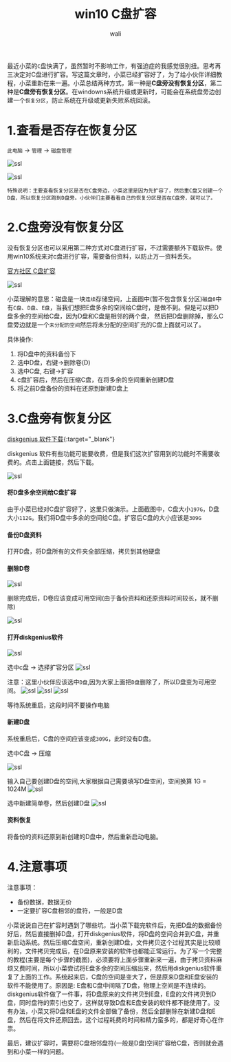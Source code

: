﻿---
layout: post
title: win10 C盘扩容   #标题
tagline:  win10系统 C盘扩容 恢复分区
category: other      #分类
author: wali    #作者
tag: other     #标签
ghurl:        #github url
ghurl_zip:    #github zip下载
comments: true

post_nav: ["1.查看是否存在恢复分区","2.C盘旁没有恢复分区","3.C盘旁有恢复分区","4.注意事项"]
---

最近小菜的`C`盘快满了，虽然暂时不影响工作，有强迫症的我感觉很别扭。思考再三决定对C盘进行扩容。写这篇文章时，小菜已经扩容好了，为了给小伙伴详细教程，小菜重新在来一遍。小菜总结两种方式，第一种是**C盘旁没有恢复分区**，第二种是**C盘旁有恢复分区**。在windowns系统升级或更新时，可能会在系统盘旁边创建一个`恢复分区`，防止系统在升级或更新失败系统回滚。

# 1.查看是否存在恢复分区

`此电脑` -> `管理` -> `磁盘管理`

![ssl](https://raw.githubusercontent.com/walidream/blogimage/master/waliblogImage/other/other_15.png)

![ssl](https://raw.githubusercontent.com/walidream/blogimage/master/waliblogImage/other/other_16.png)

`特殊说明：主要查看恢复分区是否在C盘旁边，小菜这里是因为先扩容了，然后重C盘又创建一个D盘，所以恢复分区跑到D盘旁。小伙伴们主要看看自己的恢复分区是否在C盘旁，就可以了。`

# 2.C盘旁没有恢复分区

没有恢复分区也可以采用第二种方式对C盘进行扩容，不过需要额外下载软件。使用win10系统来对c盘进行扩容，需要备份资料，以防止万一资料丢失。

[官方社区 C盘扩容](https://answers.microsoft.com/zh-hans/windows/forum/windows_7-files/c%C3%83%C2%A7%C3%A2%E2%82%AC%C2%BA%C3%8B%C5%93%C3%83%C2%A6%C3%A2%E2%82%AC%C2%B0%C3%82%C2%A9%C3%83%C2%A5%C3%82%C2%AE%C3%82%C2%B9%C3%83%C2%A9%C3%A2%E2%82%AC%E2%80%9D%C3%82%C2%AE%C3%83%C2%A9%C3%82%C2%A2%C3%8B%C5%93/82e4064b-ce8e-4ce5-ab45-6167e3672432?tab=AllReplies#tabs "https://answers.microsoft.com/zh-hans/windows/forum/windows_7-files/c%C3%83%C2%A7%C3%A2%E2%82%AC%C2%BA%C3%8B%C5%93%C3%83%C2%A6%C3%A2%E2%82%AC%C2%B0%C3%82%C2%A9%C3%83%C2%A5%C3%82%C2%AE%C3%82%C2%B9%C3%83%C2%A9%C3%A2%E2%82%AC%E2%80%9D%C3%82%C2%AE%C3%83%C2%A9%C3%82%C2%A2%C3%8B%C5%93/82e4064b-ce8e-4ce5-ab45-6167e3672432?tab=AllReplies#tabs")

![ssl](https://raw.githubusercontent.com/walidream/blogimage/master/waliblogImage/other/other_16.png)

小菜理解的意思：磁盘是一块`连续`存储空间，上面图中(暂不包含恢复分区)`磁盘0`中有`C盘`、`D盘`、`E盘`，当我们想把E盘多余的空间给C盘时，是做不到。但是可以把D盘多余的空间给C盘，因为D盘和C盘是相邻的两个盘，
然后把D盘删除掉，那么C盘旁边就是一个`未分配的空间`然后将未分配的空间扩充的C盘上面就可以了。

具体操作: 
1. 将D盘中的资料备份下
2. 选中D盘，右键->删除卷(D)
3. 选中C盘, 右键->扩容
4. c盘扩容后，然后在压缩C盘，在将多余的空间重新创建D盘
5. 将之前D盘备份的资料在还原到新建D盘上

# 3.C盘旁有恢复分区

[diskgenius 软件下载](http://www.diskgenius.cn/download.php "http://www.diskgenius.cn/download.php"){:target="_blank"}

diskgenius 软件有些功能可能要收费，但是我们这次扩容用到的功能时不需要收费的。点击上面链接，然后下载。

![ssl](https://raw.githubusercontent.com/walidream/blogimage/master/waliblogImage/other/other_17.png)

#### 将D盘多余空间给C盘扩容

由于小菜已经对C盘扩容好了，这里只做演示。上面截图中，C盘大小`197G`，D盘大小`112G`。我们将D盘中多余的空间给C盘。扩容后C盘的大小应该是`309G`

#### 备份D盘资料

打开D盘，将D盘所有的文件夹全部压缩，拷贝到其他硬盘

#### 删除D卷

![ssl](https://raw.githubusercontent.com/walidream/blogimage/master/waliblogImage/other/other_17.png)

删除完成后，D卷应该变成可用空间(由于备份资料和还原资料时间较长，就不删除)

![ssl](https://raw.githubusercontent.com/walidream/blogimage/master/waliblogImage/other/other_18.png)

#### 打开diskgenius软件

![ssl](https://raw.githubusercontent.com/walidream/blogimage/master/waliblogImage/other/other_19.png)

选中c盘 -> 选择扩容分区
![ssl](https://raw.githubusercontent.com/walidream/blogimage/master/waliblogImage/other/other_20.png)

注意：这里小伙伴应该选中`D盘`,因为大家上面把`D盘`删除了，所以D盘变为可用空间。
![ssl](https://raw.githubusercontent.com/walidream/blogimage/master/waliblogImage/other/other_21.png)
![ssl](https://raw.githubusercontent.com/walidream/blogimage/master/waliblogImage/other/other_22.png)
![ssl](https://raw.githubusercontent.com/walidream/blogimage/master/waliblogImage/other/other_23.png)

等待系统重启，这段时间不要操作电脑

#### 新建D盘

系统重启后，C盘的空间应该变成`309G`，此时没有D盘。

选中C盘 -> 压缩

![ssl](https://raw.githubusercontent.com/walidream/blogimage/master/waliblogImage/other/other_24.png)

输入自己要创建D盘的空间,大家根据自己需要填写D盘空间，空间换算 1G = 1024M
![ssl](https://raw.githubusercontent.com/walidream/blogimage/master/waliblogImage/other/other_25.png)

选中新建简单卷，然后创建D盘
![ssl](https://raw.githubusercontent.com/walidream/blogimage/master/waliblogImage/other/other_26.png)


#### 资料恢复

将备份的资料还原到新创建的D盘中，然后重新启动电脑。


# 4.注意事项

注意事项：
- 备份数据，数据无价
- 一定要扩容C盘相邻的盘符，一般是D盘

小菜说说自己在扩容时遇到了哪些坑，当小菜下载完软件后，先把D盘的数据备份好后，然后直接删掉D盘，打开diskgenius软件，将D盘的空间合并到C盘，并重新启动系统。然后压缩C盘空间，重新创建D盘，文件拷贝这个过程其实是比较顺利的，文件拷贝完成后，在D盘原来安装的软件也都能正常运行。为了写一个完整的教程(主要是每个步骤的截图)，必须要将上面步骤重新来一遍，由于拷贝资料麻烦又费时间，所以小菜尝试将E盘多余的空间压缩出来，然后用diskgenius软件重复了上面的工作。系统起来后，C盘的空间是变大了，但是原来D盘和E盘安装的软件不能使用了。原因是: E盘和C盘中间隔了D盘，物理上空间是不连续的。diskgenius软件做了一件事，将D盘原来的文件拷贝到E盘，E盘的文件拷贝到D盘，同时盘符的索引也变了，这样就导致D盘和E盘安装的软件都不能使用了。没有办法，小菜又将D盘和E盘的文件全部做了备份，然后全部删除在新建D盘和E盘，然后在将文件还原回去。这个过程耗费的时间和精力蛮多的，都是好奇心在作祟。

最后，建议扩容时，需要将C盘相邻盘符(一般是D盘)空间扩容给C盘，否则就会遇到和小菜一样的问题。








